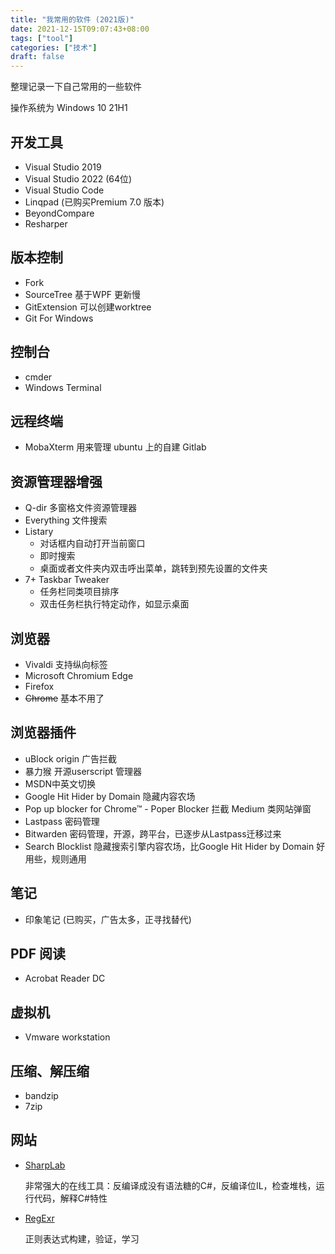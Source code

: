 ```yaml
---
title: "我常用的软件 (2021版)"
date: 2021-12-15T09:07:43+08:00
tags: ["tool"]
categories: ["技术"]
draft: false
---
```

整理记录一下自己常用的一些软件<!--more-->

操作系统为 Windows 10 21H1

## 开发工具
* Visual Studio 2019
* Visual Studio 2022 (64位)
* Visual Studio Code
* Linqpad (已购买Premium 7.0 版本)
* BeyondCompare
* Resharper

## 版本控制
* Fork
* SourceTree 基于WPF 更新慢
* GitExtension 可以创建worktree
* Git For Windows

## 控制台
* cmder
* Windows Terminal

## 远程终端
* MobaXterm 用来管理 ubuntu 上的自建 Gitlab

## 资源管理器增强
* Q-dir 多窗格文件资源管理器
* Everything 文件搜索
* Listary
    * 对话框内自动打开当前窗口
    * 即时搜索
    * 桌面或者文件夹内双击呼出菜单，跳转到预先设置的文件夹
* 7+ Taskbar Tweaker
    * 任务栏同类项目排序
    * 双击任务栏执行特定动作，如显示桌面

## 浏览器
* Vivaldi 支持纵向标签
* Microsoft Chromium Edge
* Firefox
* ~~Chrome~~ 基本不用了

## 浏览器插件
* uBlock origin 广告拦截
* 暴力猴 开源userscript 管理器
* MSDN中英文切换
* Google Hit Hider by Domain 隐藏内容农场
* Pop up blocker for Chrome™ - Poper Blocker 拦截 Medium 类网站弹窗
* Lastpass 密码管理
* Bitwarden 密码管理，开源，跨平台，已逐步从Lastpass迁移过来
* Search Blocklist 隐藏搜索引擎内容农场，比Google Hit Hider by Domain 好用些，规则通用

## 笔记
* 印象笔记 (已购买，广告太多，正寻找替代)
  
## PDF 阅读
* Acrobat Reader DC

## 虚拟机
* Vmware workstation

## 压缩、解压缩
* bandzip
* 7zip

## 网站
* [SharpLab](https://sharplab.io/)
    
    非常强大的在线工具：反编译成没有语法糖的C#，反编译位IL，检查堆栈，运行代码，解释C#特性

* [RegExr](https://regexr.com/)

    正则表达式构建，验证，学习
